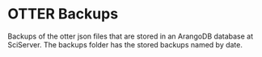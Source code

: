 # OTTER Backups
Backups of the otter json files that are stored in an ArangoDB database
at SciServer. The backups folder has the stored backups named by date.
